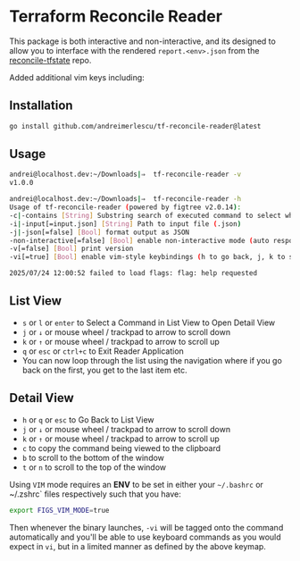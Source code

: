 # Terraform Reconcile Reader

This package is both interactive and non-interactive, and its designed to allow you to interface with the rendered
`report.<env>.json` from the [reconcile-tfstate](https://github.com/andreimerlescu/reconcile-tfstate) repo. 

Added additional vim keys including:

## Installation

```bash
go install github.com/andreimerlescu/tf-reconcile-reader@latest
```

## Usage

```bash
andrei@localhost.dev:~/Downloads|⇒  tf-reconcile-reader -v
v1.0.0

andrei@localhost.dev:~/Downloads|⇒  tf-reconcile-reader -h
Usage of tf-reconcile-reader (powered by figtree v2.0.14):
-c|-contains [String] Substring search of executed command to select when using -non-interactive
-i|-input[=input.json] [String] Path to input file (.json)
-j|-json[=false] [Bool] format output as JSON
-non-interactive[=false] [Bool] enable non-interactive mode (auto responds with no)
-v[=false] [Bool] print version
-vi[=true] [Bool] enable vim-style keybindings (h to go back, j, k to scroll)

2025/07/24 12:00:52 failed to load flags: flag: help requested
```

## List View

* `s` or `l` or `enter` to Select a Command in List View to Open Detail View
* `j` or `↓` or mouse wheel / trackpad to arrow to scroll down
* `k` or `↑` or mouse wheel / trackpad to arrow to scroll up
* `q` or `esc` or `ctrl+c` to Exit Reader Application
* You can now loop through the list using the navigation where if you go back on the first, you get to the last item etc.

## Detail View

* `h` or `q` or `esc` to Go Back to List View
* `j` or `↓` or mouse wheel / trackpad to arrow to scroll down
* `k` or `↑` or mouse wheel / trackpad to arrow to scroll up
* `c` to copy the command being viewed to the clipboard
* `b` to scroll to the bottom of the window
* `t` or `n` to scroll to the top of the window

Using `VIM` mode requires an **ENV** to be set in either your `~/.bashrc` or ~/.zshrc` files respectively such that you have:

```bash
export FIGS_VIM_MODE=true
```

Then whenever the binary launches, `-vi` will be tagged onto the command automatically and you'll be able to use keyboard commands as you would expect in `vi`, but in a limited manner as defined by the above keymap. 

